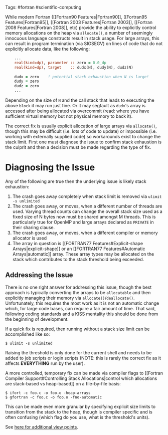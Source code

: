 Tags: #fortran #scientific-computing 

While modern Fortran ([[Fortran90 Features|Fortran90]], [[Fortran95 Features|Fortran95]], [[Fortran 2003 Features|Fortran 2003]], [[Fortran 2008 Features|Fortran 2008]], etc) provide the ability to explicitly control memory allocations on the heap via `allocate()`, a number of seemingly innocuous language constructs result in stack usage.  For large arrays, this can result in program termination (via SIGSEGV) on lines of code that do not explicitly allocate data, like the following:

```fortran
    ...
    real(kind=dp), parameter :: zero = 0.0_dp          
    real(kind=dp), target    :: dudx(N), dudy(N), dudz(N)
    
    dudx = zero    ! potential stack exhaustion when N is large!
    dudy = zero
    dudz = zero
    ...
```

Depending on the size of `N` and the call stack that leads to executing the above `block` it may run just fine. Or it may segfault as `dudx`'s array is accessed after being allocated via overcommit (read: where you have sufficient virtual memory but not physical memory to back it).

The correct fix is usually explicit allocation of large arrays via `allocate()`, though this may be difficult (i.e. lots of code to update) or impossible (i.e. working with externally supplied code) so workarounds exist to change the stack limit.  First one must diagnose the issue to confirm stack exhaustion is the culprit and then a decision must be made regarding the type of fix.

# Diagnosing the Issue
Any of the following are true then the underlying issue is likely stack exhaustion:
1. The crash goes away completely when stack limit is removed via `ulimit -s unlimited`
2. The crash goes away, or moves, when a different number of threads are used.  Varying thread counts can change the overall stack size used as a fixed size of N bytes now must be shared amongst M threads.  This is particularly true for OpenMP and large arrays declared as `PRIVATE` in their sharing clause.
3. The crash goes away, or moves, when a different compiler or memory allocator is used
4. The array in question is [[FORTRAN77 Features#Explicit-shape Arrays|explicit-shape]] or an [[FORTRAN77 Features#Automatic Arrays|automatic]] array.  These array types may be allocated on the stack which contributes to the stack threshold being exceeded.

## Addressing the Issue
There is no one right answer for addressing this issue, though the best approach is typically converting the arrays to be `allocatable` and then explicitly managing their memory via `allocate()`/`deallocate()`.  Unfortunately, this requires the most work as it is not an automatic change which, for large code bases, can require a fair amount of time.  That said, following coding standards and a KISS mentality this should be done from the beginning of development.

If a quick fix is required, then running without a stack size limit can be accomplished like so:
```shell
$ ulimit -s unlimited
```
Raising the threshold is only done for the current shell and needs to be added to job scripts or login scripts (NOTE: this is rarely the correct fix as it affects **EVERYTHING** run by the user).

A more controlled, temporary fix can be made via compiler flags to [[Fortran Compiler Support#Controlling Stack Allocations|control which allocations are stack-based vs heap-based]] on a file-by-file basis:
```shell
$ ifort -c foo.c -o foo.o -heap-arrays
$ gfortran -c foo.c -o foo.o -fno-automatic
```
This can be made even more granular by specifying explicit size limits to transition from the stack to the heap, though is compiler specific and is often confusing (which flag do you use, what is the threshold's units).

See [here for additional view points](https://groups.google.com/g/comp.lang.fortran/c/9_0q0dBRzpk).
